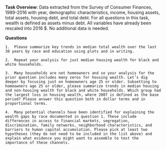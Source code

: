 **Task Overview**:  Data extracted from the Survey of Consumer Finances, 1989-2016 with year, demographic characteristics, income, housing assets, total assets, housing debt, and total debt. For all questions in this task, wealth is defined as assets minus debt. All variables have already been rescaled into 2016 $. No additional data is needed.

**Questions**
    
    1.  Please summarize key trends in median total wealth over the last 30 years by race and education using plots and in writing.
        
    2.  Repeat your analysis for just median housing wealth for black and white households.
        
    3.  Many households are not homeowners and so your analysis for the prior question includes many zeros for housing wealth. Let’s dig deeper by focusing just on homeowners age 25 or older. Subsetting to homeowners age 25 or older, please summarize trends in median housing and non-housing wealth for black and white households. Which group had the largest loss in housing wealth, where 2007 is defined as the base period? Please answer this question both in dollar terms and in proportional terms.
        
    4.  Many potential channels have been identified for explaining the wealth gaps by race documented in question 1. These include differences in access to financial markets, segregation, discrimination, family networks, neighborhood characteristics, and barriers to human capital accumulation. Please pick at least two hypotheses (they do not need to be included in the list above) and explain what evidence you might want to assemble to test the importance of these channels.
